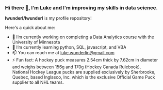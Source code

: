 ### Hi there 👋, I'm Luke and I'm improving my skills in data science.

**lwunderl/lwunderl** is my profile repository!

Here's a quick about me:

- 🔭 I’m currently working on completing a Data Analytics course with the University of Minnesota
- 🌱 I’m currently learning python, SQL, javascript, and VBA
- 📫 You can reach me at luke.wunderlin@gmail.com
- ⚡ Fun fact:  A hockey puck measures 2.54cm thick by 7.62cm in diameter and weighs between 156g and 170g (Hockey Canada Rulebook). National Hockey League pucks are supplied exclusively by Sherbrooke, Quebec, based Inglasco, Inc. which is the exclusive Official Game Puck supplier to all NHL teams.
